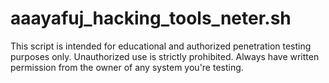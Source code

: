 # aaayafuj_hacking_tools_neter.sh
This script is intended for educational and authorized penetration testing purposes only. Unauthorized use is strictly prohibited. Always have written permission from the owner of any system you're testing.
